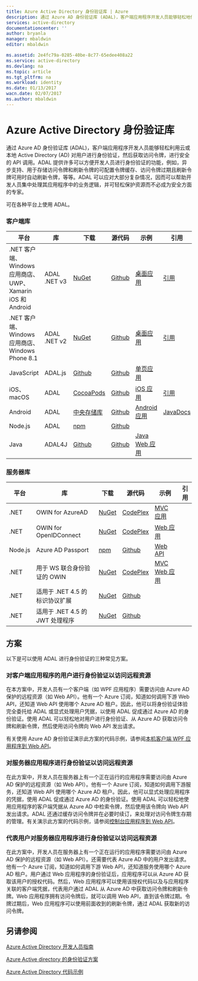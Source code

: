 ```yaml
---
title: Azure Active Directory 身份验证库 | Azure
description: 通过 Azure AD 身份验证库 (ADAL)，客户端应用程序开发人员能够轻松地使用户通过云或本地 Active Directory (AD) 的身份验证，然后获取访问令牌，以进行安全的 API 调用。
services: active-directory
documentationcenter: ''
author: bryanla
manager: mbaldwin
editor: mbaldwin

ms.assetid: 2e4fc79a-0285-40be-8c77-65edee408a22
ms.service: active-directory
ms.devlang: na
ms.topic: article
ms.tgt_pltfrm: na
ms.workload: identity
ms.date: 01/13/2017
wacn.date: 02/07/2017
ms.author: mbaldwin
---
```


# Azure Active Directory 身份验证库
通过 Azure AD 身份验证库 (ADAL)，客户端应用程序开发人员能够轻松利用云或本地 Active Directory (AD) 对用户进行身份验证，然后获取访问令牌，进行安全的 API 调用。ADAL 提供许多可以方便开发人员进行身份验证的功能，例如，异步支持、用于存储访问令牌和刷新令牌的可配置令牌缓存、访问令牌过期且刷新令牌可用时自动刷新令牌，等等。ADAL 可以应对大部分复杂情况，因而可以帮助开发人员集中处理其应用程序中的业务逻辑，并可轻松保护资源而不必成为安全方面的专家。

可在各种平台上使用 ADAL。

### 客户端库

| 平台 | 库 | 下载 | 源代码 | 示例 | 引用
| --- | --- | --- | --- | --- | --- |
| .NET 客户端、Windows 应用商店、UWP、Xamarin iOS 和 Android |ADAL .NET v3 |[NuGet ](https://www.nuget.org/packages/Microsoft.IdentityModel.Clients.ActiveDirectory) |[Github](https://github.com/AzureAD/azure-activedirectory-library-for-dotnet) | [桌面应用](./active-directory-devquickstarts-dotnet.md) |[引用](https://docs.microsoft.com/active-directory/adal/microsoft.identitymodel.clients.activedirectory) | 
| .NET 客户端、Windows 应用商店、Windows Phone 8.1 |ADAL .NET v2 |[NuGet ](https://www.nuget.org/packages/Microsoft.IdentityModel.Clients.ActiveDirectory/2.28.2) |[Github](https://github.com/AzureAD/azure-activedirectory-library-for-dotnet/releases/tag/v2.28.2) | [桌面应用](https://github.com/AzureADQuickStarts/NativeClient-DotNet/releases/tag/v2.X) |[引用](https://docs.microsoft.com/zh-cn/active-directory/adal//v2/microsoft.identitymodel.clients.activedirectory) | 
| JavaScript |ADAL.js |[Github](https://github.com/AzureAD/azure-activedirectory-library-for-js) |[Github](https://github.com/AzureAD/azure-activedirectory-library-for-js) |[单页应用](https://github.com/Azure-Samples/active-directory-javascript-singlepageapp-dotnet-webapi) | |
| iOS、macOS |ADAL |[CocoaPods](http://cocoadocs.org/docsets/ADAL/) |[Github](https://github.com/AzureAD/azure-activedirectory-library-for-objc) |[iOS 应用](./active-directory-devquickstarts-ios.md) | [引用](http://cocoadocs.org/docsets/ADALiOS)|
| Android |ADAL |[中央存储库](http://search.maven.org/remotecontent?filepath=com/microsoft/aad/adal/) |[Github](https://github.com/AzureAD/azure-activedirectory-library-for-android) |[Android 应用](./active-directory-devquickstarts-android.md) | [JavaDocs](http://javadoc.io/doc/com.microsoft.aad/adal/)|
| Node.js |ADAL |[npm](https://www.npmjs.com/package/adal-node) |[Github](https://github.com/AzureAD/azure-activedirectory-library-for-nodejs) | | |
| Java |ADAL4J |[Github](https://github.com/AzureAD/azure-activedirectory-library-for-java) |[Github](https://github.com/AzureAD/azure-activedirectory-library-for-java) |[Java Web 应用](./active-directory-devquickstarts-webapp-java.md) | |

### 服务器库 

| 平台 | 库 | 下载 | 源代码 | 示例 | 引用
| --- | --- | --- | --- | --- | --- |
| .NET |OWIN for AzureAD|[NuGet ](https://www.nuget.org/packages/Microsoft.Owin.Security.ActiveDirectory/) |[CodePlex](http://katanaproject.codeplex.com) |[MVC 应用](./active-directory-devquickstarts-webapp-dotnet.md) | |
| .NET |OWIN for OpenIDConnect |[NuGet ](https://www.nuget.org/packages/Microsoft.Owin.Security.OpenIdConnect) |[CodePlex](http://katanaproject.codeplex.com) |[Web 应用](https://github.com/AzureADSamples/WebApp-OpenIDConnect-DotNet) | |
| Node.js |Azure AD Passport |[npm](https://www.npmjs.com/package/passport-azure-ad) |[Github](https://github.com/AzureAD/passport-azure-ad) | [Web API](./active-directory-devquickstarts-webapi-nodejs.md)| |
| .NET |用于 WS 联合身份验证的 OWIN |[NuGet ](https://www.nuget.org/packages/Microsoft.Owin.Security.WsFederation) |[CodePlex](http://katanaproject.codeplex.com) |[MVC Web 应用](https://github.com/AzureADSamples/WebApp-WSFederation-DotNet) | |
| .NET |适用于 .NET 4.5 的标识协议扩展 |[NuGet ](https://www.nuget.org/packages/Microsoft.IdentityModel.Protocol.Extensions) |[Github](https://github.com/AzureAD/azure-activedirectory-identitymodel-extensions-for-dotnet) | | |
| .NET |适用于 .NET 4.5 的 JWT 处理程序 |[NuGet ](https://www.nuget.org/packages/System.IdentityModel.Tokens.Jwt) |[Github](https://github.com/AzureAD/azure-activedirectory-identitymodel-extensions-for-dotnet) | | |

## 方案
以下是可以使用 ADAL 进行身份验证的三种常见方案。

### 对客户端应用程序的用户进行身份验证以访问远程资源
在本方案中，开发人员有一个客户端（如 WPF 应用程序）需要访问由 Azure AD 保护的远程资源（如 Web API）。他有一个 Azure 订阅，知道如何调用下游 Web API，还知道 Web API 使用哪个 Azure AD 租户。因此，他可以将身份验证体验完全委托给 ADAL 或显式处理用户凭据，以使用 ADAL 促成通过 Azure AD 的身份验证。使用 ADAL 可以轻松地对用户进行身份验证、从 Azure AD 获取访问令牌和刷新令牌，然后使用访问令牌向 Web API 发出请求。

有关使用 Azure AD 身份验证演示此方案的代码示例，请参阅[本机客户端 WPF 应用程序到 Web API](https://github.com/azureadsamples/nativeclient-dotnet)。

### 对服务器应用程序进行身份验证以访问远程资源
在此方案中，开发人员在服务器上有一个正在运行的应用程序需要访问由 Azure AD 保护的远程资源（如 Web API）。他有一个 Azure 订阅，知道如何调用下游服务，还知道 Web API 使用哪个 Azure AD 租户。因此，他可以显式处理应用程序的凭据，使用 ADAL 促成通过 Azure AD 的身份验证。使用 ADAL 可以轻松地使用应用程序的客户端凭据从 Azure AD 中检索令牌，然后使用该令牌向 Web API 发出请求。ADAL 还通过缓存访问令牌并在必要时续订，来处理对访问令牌生存期的管理。有关演示此方案的代码示例，请参阅[控制台应用程序到 Web API](https://github.com/AzureADSamples/Daemon-DotNet)。

### 代表用户对服务器应用程序进行身份验证以访问远程资源
在此方案中，开发人员在服务器上有一个正在运行的应用程序需要访问由 Azure AD 保护的远程资源（如 Web API）。还需要代表 Azure AD 中的用户发出请求。他有一个 Azure 订阅，知道如何调用下游 Web API，还知道服务使用哪个 Azure AD 租户。用户通过 Web 应用程序的身份验证后，应用程序可以从 Azure AD 获取该用户的授权代码。然后，Web 应用程序可以使用该授权代码以及与应用程序关联的客户端凭据，代表用户通过 ADAL 从 Azure AD 中获取访问令牌和刷新令牌。Web 应用程序拥有访问令牌后，就可以调用 Web API，直到该令牌过期。令牌过期后，Web 应用程序可以使用前面收到的刷新令牌，通过 ADAL 获取新的访问令牌。

## 另请参阅
[Azure Active Directory 开发人员指南](./active-directory-developers-guide.md)

[Azure Active directory 的身份验证方案](./active-directory-authentication-scenarios.md)

[Azure Active Directory 代码示例](./active-directory-code-samples.md)

<!---HONumber=Mooncake_0120_2017-->
<!---Update_Description: wording and link update -->
